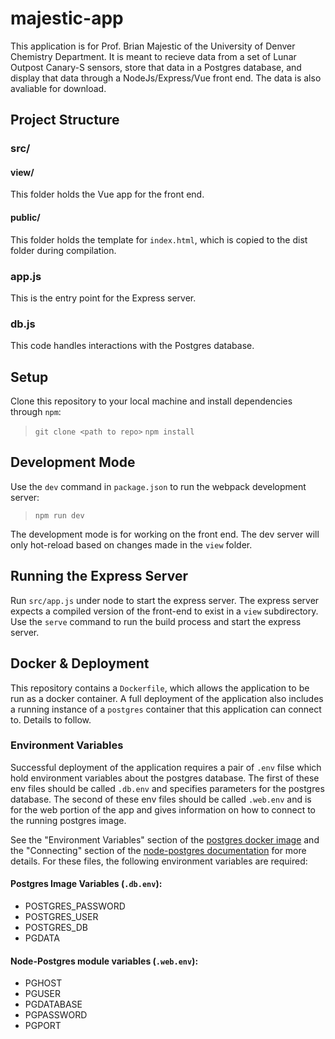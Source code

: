 # majestic-app

This application is for Prof. Brian Majestic of the University of Denver Chemistry Department. It is meant to recieve data from a set of Lunar Outpost Canary-S sensors, store that data in a Postgres database, and display that data through a NodeJs/Express/Vue front end. The data is also avaliable for download.

## Project Structure

### src/

#### view/

This folder holds the Vue app for the front end.

#### public/

This folder holds the template for `index.html`, which is copied to the dist folder during compilation.

### app.js

This is the entry point for the Express server.

### db.js

This code handles interactions with the Postgres database.

## Setup

Clone this repository to your local machine and install dependencies through `npm`:

> `git clone <path to repo>`
> `npm install`

## Development Mode

Use the `dev` command in `package.json` to run the webpack development server:

> `npm run dev`

The development mode is for working on the front end. The dev server will only hot-reload based on changes made in the `view` folder. 

## Running the Express Server

Run `src/app.js` under node to start the express server. The express server expects a compiled version of the front-end to exist in a `view` subdirectory. Use the `serve` command to run the build process and start the express server.

## Docker & Deployment

This repository contains a `Dockerfile`, which allows the application to be run as a docker container. A full deployment of the application also includes a running instance of a `postgres` container that this application can connect to. Details to follow.

### Environment Variables

Successful deployment of the application requires a pair of `.env` filse which hold environment variables about the postgres database. The first of these env files should be called `.db.env` and specifies parameters for the postgres database. The second of these env files should be called `.web.env` and is for the web portion of the app and gives information on how to connect to the running postgres image. 

See the "Environment Variables" section of the [postgres docker image](https://hub.docker.com/_/postgres) and the "Connecting" section of the [node-postgres documentation](https://node-postgres.com/features/connecting) for more details. For these files, the following environment variables are required:

#### Postgres Image Variables (`.db.env`):
- POSTGRES_PASSWORD
- POSTGRES_USER
- POSTGRES_DB
- PGDATA

#### Node-Postgres module variables (`.web.env`):
- PGHOST
- PGUSER
- PGDATABASE
- PGPASSWORD
- PGPORT

